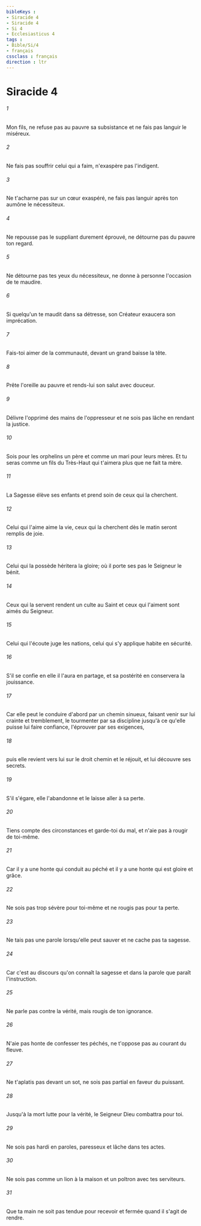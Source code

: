 ```yaml
---
bibleKeys : 
- Siracide 4
- Siracide 4
- Si 4
- Ecclesiasticus 4
tags : 
- Bible/Si/4
- français
cssclass : français
direction : ltr
---
```


# Siracide 4

###### 1
Mon fils, ne refuse pas au pauvre sa subsistance et ne fais pas languir le miséreux.
###### 2
Ne fais pas souffrir celui qui a faim, n'exaspère pas l'indigent.
###### 3
Ne t'acharne pas sur un cœur exaspéré, ne fais pas languir après ton aumône le nécessiteux.
###### 4
Ne repousse pas le suppliant durement éprouvé, ne détourne pas du pauvre ton regard.
###### 5
Ne détourne pas tes yeux du nécessiteux, ne donne à personne l'occasion de te maudire.
###### 6
Si quelqu'un te maudit dans sa détresse, son Créateur exaucera son imprécation.
###### 7
Fais-toi aimer de la communauté, devant un grand baisse la tête.
###### 8
Prête l'oreille au pauvre et rends-lui son salut avec douceur.
###### 9
Délivre l'opprimé des mains de l'oppresseur et ne sois pas lâche en rendant la justice.
###### 10
Sois pour les orphelins un père et comme un mari pour leurs mères. Et tu seras comme un fils du Très-Haut qui t'aimera plus que ne fait ta mère.
###### 11
La Sagesse élève ses enfants et prend soin de ceux qui la cherchent.
###### 12
Celui qui l'aime aime la vie, ceux qui la cherchent dès le matin seront remplis de joie.
###### 13
Celui qui la possède héritera la gloire; où il porte ses pas le Seigneur le bénit.
###### 14
Ceux qui la servent rendent un culte au Saint et ceux qui l'aiment sont aimés du Seigneur.
###### 15
Celui qui l'écoute juge les nations, celui qui s'y applique habite en sécurité.
###### 16
S'il se confie en elle il l'aura en partage, et sa postérité en conservera la jouissance.
###### 17
Car elle peut le conduire d'abord par un chemin sinueux, faisant venir sur lui crainte et tremblement, le tourmenter par sa discipline jusqu'à ce qu'elle puisse lui faire confiance, l'éprouver par ses exigences,
###### 18
puis elle revient vers lui sur le droit chemin et le réjouit, et lui découvre ses secrets.
###### 19
S'il s'égare, elle l'abandonne et le laisse aller à sa perte.
###### 20
Tiens compte des circonstances et garde-toi du mal, et n'aie pas à rougir de toi-même.
###### 21
Car il y a une honte qui conduit au péché et il y a une honte qui est gloire et grâce.
###### 22
Ne sois pas trop sévère pour toi-même et ne rougis pas pour ta perte.
###### 23
Ne tais pas une parole lorsqu'elle peut sauver et ne cache pas ta sagesse.
###### 24
Car c'est au discours qu'on connaît la sagesse et dans la parole que paraît l'instruction.
###### 25
Ne parle pas contre la vérité, mais rougis de ton ignorance.
###### 26
N'aie pas honte de confesser tes péchés, ne t'oppose pas au courant du fleuve.
###### 27
Ne t'aplatis pas devant un sot, ne sois pas partial en faveur du puissant.
###### 28
Jusqu'à la mort lutte pour la vérité, le Seigneur Dieu combattra pour toi.
###### 29
Ne sois pas hardi en paroles, paresseux et lâche dans tes actes.
###### 30
Ne sois pas comme un lion à la maison et un poltron avec tes serviteurs.
###### 31
Que ta main ne soit pas tendue pour recevoir et fermée quand il s'agit de rendre.
